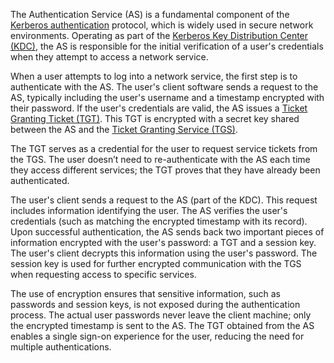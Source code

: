 The Authentication Service (AS) is a fundamental component of the [Kerberos authentication](../activedirectory/kerb.md) protocol, which is widely used in secure network environments. Operating as part of the [Kerberos Key Distribution Center (KDC)](../activedirectory/kdc.md), the AS is responsible for the initial verification of a user's credentials when they attempt to access a network service.

When a user attempts to log into a network service, the first step is to authenticate with the AS. The user's client software sends a request to the AS, typically including the user's username and a timestamp encrypted with their password. If the user's credentials are valid, the AS issues a [Ticket Granting Ticket (TGT)](../activedirectory/tgt.md). This TGT is encrypted with a secret key shared between the AS and the [Ticket Granting Service (TGS)](../activedirectory/tgs.md).

The TGT serves as a credential for the user to request service tickets from the TGS. The user doesn’t need to re-authenticate with the AS each time they access different services; the TGT proves that they have already been authenticated.

The user's client sends a request to the AS (part of the KDC). This request includes information identifying the user. The AS verifies the user's credentials (such as matching the encrypted timestamp with its record). Upon successful authentication, the AS sends back two important pieces of information encrypted with the user's password: a TGT and a session key. The user's client decrypts this information using the user's password. The session key is used for further encrypted communication with the TGS when requesting access to specific services.

The use of encryption ensures that sensitive information, such as passwords and session keys, is not exposed during the authentication process. The actual user passwords never leave the client machine; only the encrypted timestamp is sent to the AS. The TGT obtained from the AS enables a single sign-on experience for the user, reducing the need for multiple authentications.

